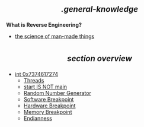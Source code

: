 #
## *<p align='center'> .general-knowledge </p>*

__What is Reverse Engineering?__
* [the science of man-made things](https://medium.com/@againsthimself/in-defense-of-reverse-engineering-e07fe19b26c)

#
## *<p align='center'> section overview </p>*

* [int 0x7374617274](int_0x7374617274.md)
  * [Threads]()
  * [start IS NOT main]()
  * [Random Number Generator]()
  * [Software Breakpoint]()
  * [Hardware Breakpoint]()
  * [Memory Breakpoint]()
  * [Endianness]()
